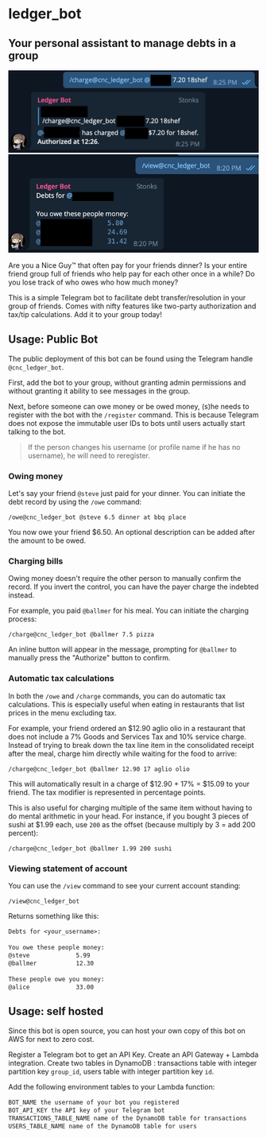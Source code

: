 # ledger_bot

## Your personal assistant to manage debts in a group

![1](.github/img/1.png) ![2](.github/img/2.png)

Are you a Nice Guy™️ that often pay for your friends dinner? Is your entire friend group full of friends who help pay for each other once in a while? Do you lose track of who owes who how much money?

This is a simple Telegram bot to facilitate debt transfer/resolution in your group of friends. Comes with nifty features like two-party authorization and tax/tip calculations. Add it to your group today!

## Usage: Public Bot

The public deployment of this bot can be found using the Telegram handle `@cnc_ledger_bot`.

First, add the bot to your group, without granting admin permissions and without granting it ability to see messages in the group.

Next, before someone can owe money or be owed money, (s)he needs to register with the bot with the `/register` command. This is because Telegram does not expose the immutable user IDs to bots until users actually start talking to the bot.

> If the person changes his username (or profile name if he has no username), he will need to reregister.

### Owing money

Let's say your friend `@steve` just paid for your dinner. You can initiate the debt record by using the `/owe` command:

```
/owe@cnc_ledger_bot @steve 6.5 dinner at bbq place
```

You now owe your friend $6.50. An optional description can be added after the amount to be owed.

### Charging bills

Owing money doesn't require the other person to manually confirm the record. If you invert the control, you can have the payer charge the indebted instead.

For example, you paid `@ballmer` for his meal. You can initiate the charging process:

```
/charge@cnc_ledger_bot @ballmer 7.5 pizza
```

An inline button will appear in the message, prompting for `@ballmer` to manually press the "Authorize" button to confirm.

### Automatic tax calculations

In both the `/owe` and `/charge` commands, you can do automatic tax calculations. This is especially useful when eating in restaurants that list prices in the menu excluding tax.

For example, your friend ordered an $12.90 aglio olio in a restaurant that does not include a 7% Goods and Services Tax and 10% service charge. Instead of trying to break down the tax line item in the consolidated receipt after the meal, charge him directly while waiting for the food to arrive:

```
/charge@cnc_ledger_bot @ballmer 12.90 17 aglio olio
```

This will automatically result in a charge of $12.90 + 17% = $15.09 to your friend. The tax modifier is represented in percentage points.

This is also useful for charging multiple of the same item without having to do mental arithmetic in your head. For instance, if you bought 3 pieces of sushi at $1.99 each, use `200` as the offset (because multiply by 3 = add 200 percent):

```
/charge@cnc_ledger_bot @ballmer 1.99 200 sushi
```

### Viewing statement of account

You can use the `/view` command to see your current account standing:

```
/view@cnc_ledger_bot
```

Returns something like this:

```
Debts for <your_username>:

You owe these people money:
@steve             5.99
@ballmer           12.30

These people owe you money:
@alice             33.00
```

## Usage: self hosted

Since this bot is open source, you can host your own copy of this bot on AWS for next to zero cost.

Register a Telegram bot to get an API Key. Create an API Gateway + Lambda integration. Create two tables in DynamoDB : transactions table with integer partition key `group_id`, users table with integer partition key `id`.

Add the following environment tables to your Lambda function:

```
BOT_NAME the username of your bot you registered
BOT_API_KEY the API key of your Telegram bot
TRANSACTIONS_TABLE_NAME name of the DynamoDB table for transactions
USERS_TABLE_NAME name of the DynamoDB table for users
```
